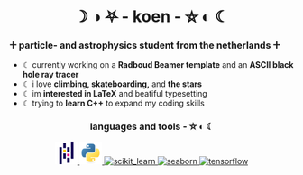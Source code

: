 <h1 align="center">☽ ◑ ⛧ - koen - ⛤ ◐ ☾</h1>  
<h3 align="left">ⵜ particle- and astrophysics student from the netherlands ⵜ</h3>  

- ☾ currently working on a **Radboud Beamer template** and an **ASCII black hole ray tracer**  
- ☾ i love **climbing, skateboarding,** and **the stars**
- ☾ im **interested in LaTeX** and beatiful typesetting
- ☾ trying to **learn C++** to expand my coding skills  

<h3 align="center"> languages and tools - ⛤ ◐ ☾</h3>
<p align="center"> <a href="https://pandas.pydata.org/" target="_blank" rel="noreferrer"> <img src="https://raw.githubusercontent.com/devicons/devicon/2ae2a900d2f041da66e950e4d48052658d850630/icons/pandas/pandas-original.svg" alt="pandas" width="40" height="40"/> </a> <a href="https://www.python.org" target="_blank" rel="noreferrer"> <img src="https://raw.githubusercontent.com/devicons/devicon/master/icons/python/python-original.svg" alt="python" width="40" height="40"/> </a> <a href="https://scikit-learn.org/" target="_blank" rel="noreferrer"> <img src="https://upload.wikimedia.org/wikipedia/commons/0/05/Scikit_learn_logo_small.svg" alt="scikit_learn" width="40" height="40"/> </a> <a href="https://seaborn.pydata.org/" target="_blank" rel="noreferrer"> <img src="https://seaborn.pydata.org/_images/logo-mark-lightbg.svg" alt="seaborn" width="40" height="40"/> </a> <a href="https://www.tensorflow.org" target="_blank" rel="noreferrer"> <img src="https://www.vectorlogo.zone/logos/tensorflow/tensorflow-icon.svg" alt="tensorflow" width="40" height="40"/> </a> </p>
